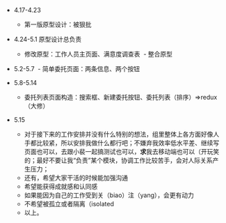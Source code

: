 - 4.17-4.23
    - 第一版原型设计：被狠批
  
- 4.24-5.1 原型设计总负责
    - 修改原型：工作人员主页面、满意度调查表
    - 整合原型
 
- 5.2-5.7
    - 简单委托页面：两条信息、两个按钮

- 5.8-5.14
    - 委托列表页面构造：搜索框、新建委托按钮、委托列表（排序）=>redux（大修）

- 5.15
     
    - 对于接下来的工作安排并没有什么特别的想法，组里整体上各方面好像人手都比较紧，所以安排我做什么都行吧；不嫌弃我效率低水平差、继续写页面也可以，去跟小裴一起搞测试也可以，**求**我去移动端也可以（开玩笑的；最好不要让我“负责”某个模块，协调工作比较苦手，会对人际关系产生压力；
    - 还有，希望大家干活的时候能加强沟通
    - 希望能获得成就感和认同感
    - 如果能因为自己的工作受到关（biao）注（yang），会更有动力
    - 不希望被孤立或者隔离（isolated
    - 以上。

